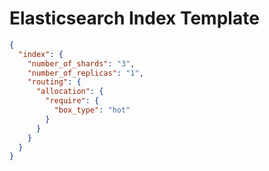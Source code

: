 # Elasticsearch Index Template



```json
{
  "index": {
    "number_of_shards": "3",
    "number_of_replicas": "1",
    "routing": {
      "allocation": {
        "require": {
          "box_type": "hot"
        }
      }
    }
  }
}
```

